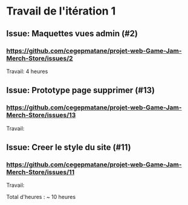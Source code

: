 # Travail de l'itération 1

## Issue: Maquettes vues admin (#2)
### https://github.com/cegepmatane/projet-web-Game-Jam-Merch-Store/issues/2
Travail: 4 heures

## Issue: Prototype page supprimer (#13)
### https://github.com/cegepmatane/projet-web-Game-Jam-Merch-Store/issues/13
Travail: 

## Issue: Creer le style du site (#11)
### https://github.com/cegepmatane/projet-web-Game-Jam-Merch-Store/issues/11
Travail:
 
Total d'heures : ~ 10 heures
